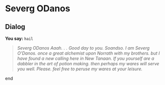 # Severg ODanos




## Dialog


**You say:** `hail`




>*Severg ODanos Aaah. . . Good day to you. Soandso. I am Severg O'Danos. once a great alchemist upon Norrath with my brothers. but I have found a new calling here in New Tanaan. If you yourself are a dabbler in the art of potion making. then perhaps my wares will serve you well. Please. feel free to peruse my wares at your leisure.*

end